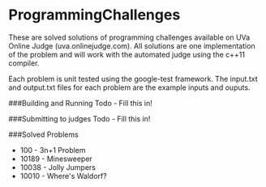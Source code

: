 ProgrammingChallenges
=====================

These are solved solutions of programming challenges available on UVa Online Judge (uva.onlinejudge.com). All solutions are one implementation of the problem and will work with the automated judge using the c++11 compiler.

Each problem is unit tested using the google-test framework. The input.txt and output.txt files for each problem are the example inputs and ouputs.

###Building and Running
Todo - Fill this in!

###Submitting to judges
Todo - Fill this in!

###Solved Problems
* 100 - 3n+1 Problem
* 10189 - Minesweeper
* 10038 - Jolly Jumpers
* 10010 - Where's Waldorf?